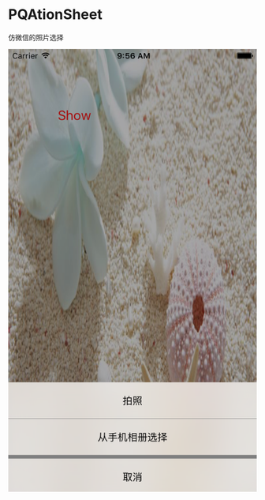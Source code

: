 # PQAtionSheet
仿微信的照片选择

![image](https://github.com/rockyOpenSource/PQAtionSheet/blob/master/Simulator%20Screen%20Shot%202016年3月16日%20上午9.56.01.png)